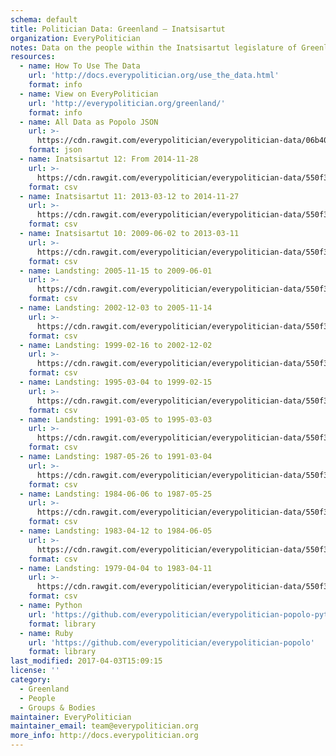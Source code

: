 ```yaml
---
schema: default
title: Politician Data: Greenland — Inatsisartut
organization: EveryPolitician
notes: Data on the people within the Inatsisartut legislature of Greenland.
resources:
  - name: How To Use The Data
    url: 'http://docs.everypolitician.org/use_the_data.html'
    format: info
  - name: View on EveryPolitician
    url: 'http://everypolitician.org/greenland/'
    format: info
  - name: All Data as Popolo JSON
    url: >-
      https://cdn.rawgit.com/everypolitician/everypolitician-data/06b40a7e71c4eef196de3fd5225b3cea05b174b8/data/Greenland/Inatsisartut/ep-popolo-v1.0.json
    format: json
  - name: Inatsisartut 12: From 2014-11-28
    url: >-
      https://cdn.rawgit.com/everypolitician/everypolitician-data/550f39410983af127ff00992b5d7a8a6d9fdafee/data/Greenland/Inatsisartut/term-12.csv
    format: csv
  - name: Inatsisartut 11: 2013-03-12 to 2014-11-27
    url: >-
      https://cdn.rawgit.com/everypolitician/everypolitician-data/550f39410983af127ff00992b5d7a8a6d9fdafee/data/Greenland/Inatsisartut/term-11.csv
    format: csv
  - name: Inatsisartut 10: 2009-06-02 to 2013-03-11
    url: >-
      https://cdn.rawgit.com/everypolitician/everypolitician-data/550f39410983af127ff00992b5d7a8a6d9fdafee/data/Greenland/Inatsisartut/term-10.csv
    format: csv
  - name: Landsting: 2005-11-15 to 2009-06-01
    url: >-
      https://cdn.rawgit.com/everypolitician/everypolitician-data/550f39410983af127ff00992b5d7a8a6d9fdafee/data/Greenland/Inatsisartut/term-9.csv
    format: csv
  - name: Landsting: 2002-12-03 to 2005-11-14
    url: >-
      https://cdn.rawgit.com/everypolitician/everypolitician-data/550f39410983af127ff00992b5d7a8a6d9fdafee/data/Greenland/Inatsisartut/term-8.csv
    format: csv
  - name: Landsting: 1999-02-16 to 2002-12-02
    url: >-
      https://cdn.rawgit.com/everypolitician/everypolitician-data/550f39410983af127ff00992b5d7a8a6d9fdafee/data/Greenland/Inatsisartut/term-7.csv
    format: csv
  - name: Landsting: 1995-03-04 to 1999-02-15
    url: >-
      https://cdn.rawgit.com/everypolitician/everypolitician-data/550f39410983af127ff00992b5d7a8a6d9fdafee/data/Greenland/Inatsisartut/term-6.csv
    format: csv
  - name: Landsting: 1991-03-05 to 1995-03-03
    url: >-
      https://cdn.rawgit.com/everypolitician/everypolitician-data/550f39410983af127ff00992b5d7a8a6d9fdafee/data/Greenland/Inatsisartut/term-5.csv
    format: csv
  - name: Landsting: 1987-05-26 to 1991-03-04
    url: >-
      https://cdn.rawgit.com/everypolitician/everypolitician-data/550f39410983af127ff00992b5d7a8a6d9fdafee/data/Greenland/Inatsisartut/term-4.csv
    format: csv
  - name: Landsting: 1984-06-06 to 1987-05-25
    url: >-
      https://cdn.rawgit.com/everypolitician/everypolitician-data/550f39410983af127ff00992b5d7a8a6d9fdafee/data/Greenland/Inatsisartut/term-3.csv
    format: csv
  - name: Landsting: 1983-04-12 to 1984-06-05
    url: >-
      https://cdn.rawgit.com/everypolitician/everypolitician-data/550f39410983af127ff00992b5d7a8a6d9fdafee/data/Greenland/Inatsisartut/term-2.csv
    format: csv
  - name: Landsting: 1979-04-04 to 1983-04-11
    url: >-
      https://cdn.rawgit.com/everypolitician/everypolitician-data/550f39410983af127ff00992b5d7a8a6d9fdafee/data/Greenland/Inatsisartut/term-1.csv
    format: csv
  - name: Python
    url: 'https://github.com/everypolitician/everypolitician-popolo-python'
    format: library
  - name: Ruby
    url: 'https://github.com/everypolitician/everypolitician-popolo'
    format: library
last_modified: 2017-04-03T15:09:15
license: ''
category:
  - Greenland
  - People
  - Groups & Bodies
maintainer: EveryPolitician
maintainer_email: team@everypolitician.org
more_info: http://docs.everypolitician.org
---
```

